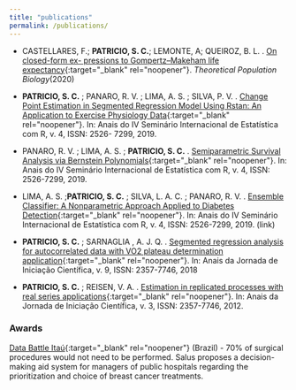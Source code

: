 ```yaml
---
title: "publications"
permalink: /publications/
---
```


  - CASTELLARES, F.; **PATRICIO, S. C.**; LEMONTE, A; QUEIROZ, B. L. . [On closed-form ex- pressions to Gompertz–Makeham life expectancy](https://doi.org/10.1016/j.tpb.2020.04.005){:target="_blank" rel="noopener"}. _Theoretical Population Biology_(2020)

  - **PATRICIO, S. C.** ; PANARO, R. V. ; LIMA, A. S. ; SILVA, P. V. . [Change Point Estimation in Segmented Regression Model Using Rstan: An Application to Exercise Physiology Data](http://periodicos.uff.br/anaisdoser/article/view/29038){:target="_blank" rel="noopener"}. In: Anais do IV Seminário Internacional de Estatística com R, v. 4, ISSN: 2526- 7299, 2019.

  - PANARO, R. V. ; LIMA, A. S. ; **PATRICIO, S. C.** . [Semiparametric Survival Analysis via Bernstein Polynomials](http://www.periodicos.uff.br/anaisdoser/article/view/29343){:target="_blank" rel="noopener"}. In: Anais do IV Seminário Internacional de Estatística com R, v. 4, ISSN: 2526-7299, 2019.

  - LIMA, A. S. ;**PATRICIO, S. C.** ; SILVA, L. A. C. ; PANARO, R. V. . [Ensemble Classifier: A Nonparametric Approach Applied to Diabetes Detection](http://www.periodicos.uff.br/anaisdoser/article/view/29318){:target="_blank" rel="noopener"}. In: Anais do IV Seminário Internacional de Estatística com R, v. 4, ISSN: 2526-7299, 2019. (link)

  - **PATRICIO, S. C.** ; SARNAGLIA , A. J. Q. . [Segmented regression analysis for autocorrelated data with VO2 plateau determination application](http://portais4.ufes.br/posgrad/anais_jornada_ic/desc.php?&id=13428){:target="_blank" rel="noopener"}. In: Anais da Jornada de Iniciação Científica, v. 9, ISSN: 2357-7746, 2018

  - **PATRICIO, S. C.** ; REISEN, V. A. . [Estimation in replicated processes with real series applications](http://portais4.ufes.br/posgrad/anais_jornada_ic/desc.php?&id=3833){:target="_blank" rel="noopener"}. In: Anais da Jornada de Iniciação Científica, v. 3, ISSN: 2357-7746, 2012.


### Awards
[Data Battle Itaú](https://app.shawee.io/@scpatr){:target="_blank" rel="noopener"} (Brazil) - 70% of surgical procedures would not need to be performed. Salus proposes a decision-making aid system for managers of public hospitals regarding the prioritization and choice of breast cancer treatments.

